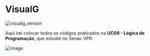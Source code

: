 # VisualG
![visualg_version](https://img.shields.io/badge/visualg-3.0-red.svg)

Aqui irei colocar todos os códigos praticados na **UC09 - Lógica de Programação**, que estudei no Senac VPR.


![image](https://user-images.githubusercontent.com/52283960/60517126-8079f280-9cb5-11e9-9b4b-82e50937cc61.png)
